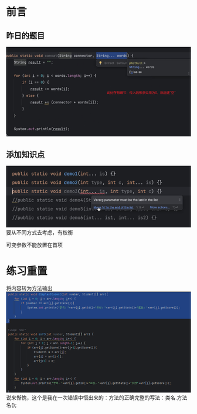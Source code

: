 # 前言
## 昨日的题目
![Snipaste_2024-03-08_19-43-32.png](Snipaste_2024-03-08_19-43-32.png)
## 添加知识点
![Snipaste_2024-03-08_19-47-10.png](Snipaste_2024-03-08_19-47-10.png)
要从不同方式去考虑，有权衡

可变参数不能放置在首项
# 练习重置
将内容转为方法输出
![{26fbd5b6-e97d-45a5-8038-08543e925052}.png](%7B26fbd5b6-e97d-45a5-8038-08543e925052%7D.png)
说来惭愧，这个是我在一次错误中悟出来的：方法的正确完整的写法：类名.方法名();

